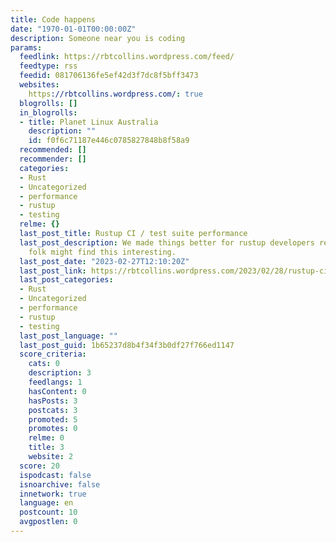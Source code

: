 ```yaml
---
title: Code happens
date: "1970-01-01T00:00:00Z"
description: Someone near you is coding
params:
  feedlink: https://rbtcollins.wordpress.com/feed/
  feedtype: rss
  feedid: 081706136fe5ef42d3f7dc8f5bff3473
  websites:
    https://rbtcollins.wordpress.com/: true
  blogrolls: []
  in_blogrolls:
  - title: Planet Linux Australia
    description: ""
    id: f0f6c71187e446c0785827848b8f58a9
  recommended: []
  recommender: []
  categories:
  - Rust
  - Uncategorized
  - performance
  - rustup
  - testing
  relme: {}
  last_post_title: Rustup CI / test suite performance
  last_post_description: We made things better for rustup developers recently, I thought
    folk might find this interesting.
  last_post_date: "2023-02-27T12:10:20Z"
  last_post_link: https://rbtcollins.wordpress.com/2023/02/28/rustup-ci-test-suite-performance/
  last_post_categories:
  - Rust
  - Uncategorized
  - performance
  - rustup
  - testing
  last_post_language: ""
  last_post_guid: 1b65237d8b4f34f3b0df27f766ed1147
  score_criteria:
    cats: 0
    description: 3
    feedlangs: 1
    hasContent: 0
    hasPosts: 3
    postcats: 3
    promoted: 5
    promotes: 0
    relme: 0
    title: 3
    website: 2
  score: 20
  ispodcast: false
  isnoarchive: false
  innetwork: true
  language: en
  postcount: 10
  avgpostlen: 0
---
```

